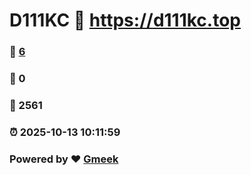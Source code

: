 # D111KC :link: https://d111kc.top 
### :page_facing_up: [6](https://d111kc.top/tag.html) 
### :speech_balloon: 0 
### :hibiscus: 2561 
### :alarm_clock: 2025-10-13 10:11:59 
### Powered by :heart: [Gmeek](https://github.com/Meekdai/Gmeek)
